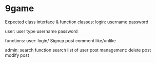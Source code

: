 # 9game
Expected class interface & function
classes:
  login:
    username
    password

  user:
    user type
    username
    password
 
functions:
  user:
    login/ Signup
    post
    comment
    like/unlike
  
  admin:
    search function
      search list of user
    post management:
      delete post
      modify post
  
  
